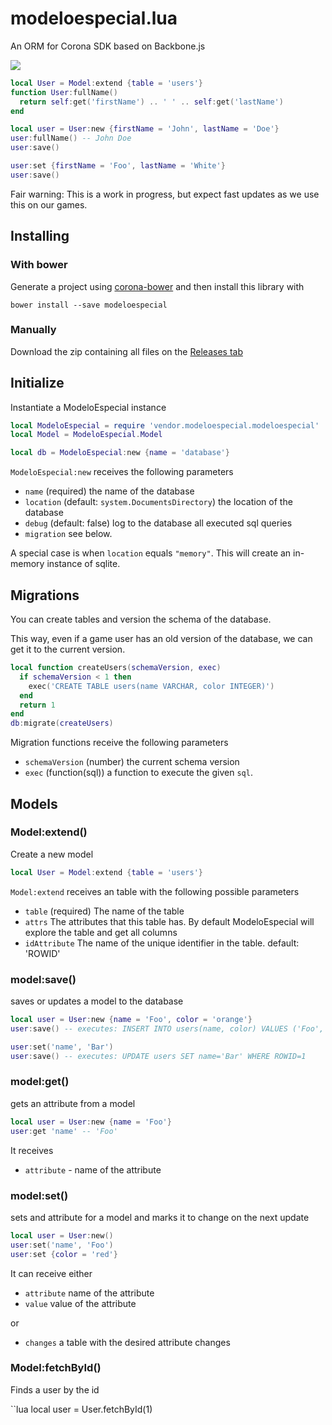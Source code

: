 # modeloespecial.lua

An ORM for Corona SDK based on Backbone.js

![](http://d.pr/i/EGRS+)

```lua
local User = Model:extend {table = 'users'}
function User:fullName()
  return self:get('firstName') .. ' ' .. self:get('lastName')
end

local user = User:new {firstName = 'John', lastName = 'Doe'}
user:fullName() -- John Doe
user:save()

user:set {firstName = 'Foo', lastName = 'White'}
user:save()
```

Fair warning: This is a work in progress, but expect fast updates as we use this on our games.

## Installing

### With bower

Generate a project using [corona-bower](http://github.com/jeduan/generator-corona-bower) and then install this library with

    bower install --save modeloespecial

### Manually

Download the zip containing all files on the [Releases tab](https://github.com/jeduan/modeloespecial.lua/releases)

## Initialize

Instantiate a ModeloEspecial instance

```lua
local ModeloEspecial = require 'vendor.modeloespecial.modeloespecial'
local Model = ModeloEspecial.Model

local db = ModeloEspecial:new {name = 'database'}
```

`ModeloEspecial:new` receives the following parameters

 - `name` (required) the name of the database
 - `location` (default: `system.DocumentsDirectory`) the location of the database
 - `debug` (default: false) log to the database all executed sql queries
 - `migration` see below.

A special case is when `location` equals `"memory"`. This will create an in-memory instance of sqlite.

## Migrations

You can create tables and version the schema of the database.

This way, even if a game user has an old version of the database, we can get it to the current version.

```lua
local function createUsers(schemaVersion, exec)
  if schemaVersion < 1 then
    exec('CREATE TABLE users(name VARCHAR, color INTEGER)')
  end
  return 1
end
db:migrate(createUsers)
```

Migration functions receive the following parameters

 - `schemaVersion` (number) the current schema version
 - `exec` (function(sql)) a function to execute the given `sql`.

## Models

### Model:extend()

Create a new model

```lua
local User = Model:extend {table = 'users'}
```

`Model:extend` receives an table with the following possible parameters

 - `table` (required) The name of the table
 - `attrs` The attributes that this table has. By default ModeloEspecial will explore the table and get all columns
 - `idAttribute` The name of the unique identifier in the table. default: 'ROWID'

### model:save()

saves or updates a model to the database

```lua
local user = User:new {name = 'Foo', color = 'orange'}
user:save() -- executes: INSERT INTO users(name, color) VALUES ('Foo', 'orange')

user:set('name', 'Bar')
user:save() -- executes: UPDATE users SET name='Bar' WHERE ROWID=1
```

### model:get()

gets an attribute from a model

```lua
local user = User:new {name = 'Foo'}
user:get 'name' -- 'Foo'
```

It receives

 - `attribute` - name of the attribute

### model:set()

sets and attribute for a model and marks it to change on the next update

```lua
local user = User:new()
user:set('name', 'Foo')
user:set {color = 'red'}
```

It can receive either

 - `attribute` name of the attribute
 - `value` value of the attribute

or

 - `changes` a table with the desired attribute changes

### Model:fetchById()

Finds a user by the id

``lua
local user = User.fetchById(1)
```
